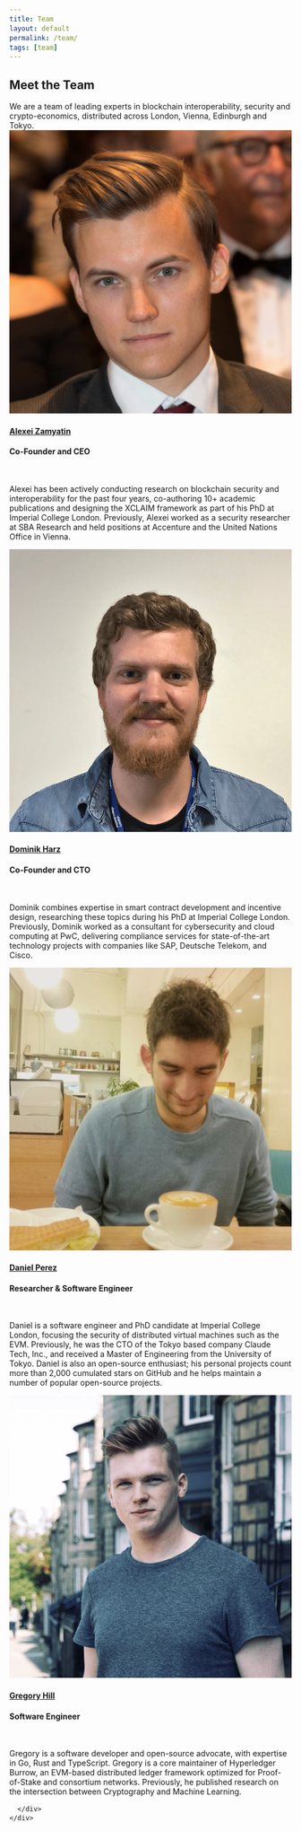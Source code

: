 ```yaml
---
title: Team
layout: default
permalink: /team/
tags: [team]
---
```


<div class="main">
  <div class="container">
    <div class="section text-left">
      <h2>Meet the Team</h2>
      We are a team of leading experts in blockchain interoperability, security and crypto-economics, distributed across London, Vienna, Edinburgh and Tokyo.
      <div class="row mt-4">
        <div class="col-md-6 text-center margin-top-small">
          <a href="https://alexeizamyatin.me" target="__blank">
          <img class="profile-image u-round profile-image" src="/../assets/img/profile/alexei.jpg" alt="Alexei">
            <h4><b>Alexei Zamyatin</b></h4>
          </a>
          <h4>Co-Founder and CEO</h4>
          <a class="" href="https://twitter.com/alexeiZamyatin" target="_blank">
            <i class="fa fa-twitter"></i>
          </a>&nbsp;
          <a class="" href="https://github.com/alexeiZamyatin" target="_blank">
            <i class="fa fa-github"></i>
          </a>&nbsp;
          <a class="" href="https://scholar.google.co.uk/citations?user=BJDPyu0AAAAJ&hl=en&oi=ao" target="_blank">
            <i class="fa fa-graduation-cap"></i>
          </a>&nbsp;
          <a class="" href="https://www.linkedin.com/in/alexei-zamyatin/" target="_blank">
            <i class="fa fa-linkedin"></i>
          </a>
          <p class="text-justify">
          Alexei has been actively conducting research on blockchain security and interoperability for the past four years, co-authoring 10+ academic publications and designing the XCLAIM framework as part of his PhD at Imperial College London. Previously, Alexei worked as a security researcher at SBA Research and held positions at Accenture and the United Nations Office in Vienna.
          </p>
        </div>
        <div class="col-md-6 text-center margin-top-small">
          <a href="https://dominikharz.me" target="__blank">
          <img class="profile-image u-round profile-image" src="/../assets/img/profile/dom.png" alt="Dominik">
            <h4><b>Dominik Harz</b></h4>
          </a>
          <h4>Co-Founder and CTO</h4>
          <a class="" href="https://twitter.com/dominik0_" target="_blank">
            <i class="fa fa-twitter"></i>
          </a>&nbsp;
          <a class="" href="https://github.com/nud3l" target="_blank">
            <i class="fa fa-github"></i>
          </a>&nbsp;
          <a class="" href="https://scholar.google.co.uk/citations?user=s6Km5yQAAAAJ&hl=en&oi=ao" target="_blank">
            <i class="fa fa-graduation-cap"></i>
          </a>&nbsp;
          <a class="" href="https://www.linkedin.com/in/dominik-harz/" target="_blank">
            <i class="fa fa-linkedin"></i>
          </a>
          <p class="text-justify">
          Dominik combines expertise in smart contract development and incentive design, researching these topics during his PhD at Imperial College London. Previously, Dominik worked as a consultant for cybersecurity and cloud computing at PwC, delivering compliance services for state-of-the-art technology projects with companies like SAP, Deutsche Telekom, and Cisco.          
          </p>
        </div>
        <div class="col-md-6 text-center margin-top-small">
          <a href="https://daniel.perez.sh" target="__blank">
          <img class="profile-image u-round profile-image" src="/../assets/img/profile/daniel.jpg" alt="Daniel">
            <h4><b>Daniel Perez</b></h4>
          </a>
          <h4>Researcher & Software Engineer</h4>
          <a class="" href="https://twitter.com/danhper" target="_blank">
            <i class="fa fa-twitter"></i>
          </a>&nbsp;
          <a class="" href="https://github.com/danhper" target="_blank">
            <i class="fa fa-github"></i>
          </a>&nbsp;
          <a class="" href="https://scholar.google.com/citations?user=W2XsCqwAAAAJ" target="_blank">
            <i class="fa fa-graduation-cap"></i>
          </a>&nbsp;
          <a class="" href="https://www.linkedin.com/in/danhper" target="_blank">
            <i class="fa fa-linkedin"></i>
          </a>
          <p class="text-justify">
          Daniel is a software engineer and PhD candidate at Imperial College London, focusing the security of distributed virtual machines such as the EVM. Previously, he was the CTO of the Tokyo based company Claude Tech, Inc., and received a Master of Engineering from the University of Tokyo. Daniel is also an open-source enthusiast; his personal projects count more than 2,000 cumulated stars on GitHub and he helps maintain a number of popular open-source projects.
          </p>
        </div>
        <div class="col-md-6 text-center margin-top-small">
          <a href="https://gregdhill.xyz/" target="__blank">
          <img class="profile-image u-round profile-image" src="/../assets/img/profile/gregory.png" alt="Daniel">
            <h4><b>Gregory Hill</b></h4>
          </a>
          <h4>Software Engineer</h4>
          <a class="" href="https://twitter.com/gregorydhill" target="_blank">
            <i class="fa fa-twitter"></i>
          </a>&nbsp;
          <a class="" href="https://github.com/gregdhill" target="_blank">
            <i class="fa fa-github"></i>
          </a>&nbsp;
          <a class="" href="https://scholar.google.co.uk/citations?user=OoKiidsAAAAJ&hl=en&oi=sra" target="_blank">
            <i class="fa fa-graduation-cap"></i>
          </a>&nbsp;
          <a class="" href="https://www.linkedin.com/in/gregorydhill95/" target="_blank">
            <i class="fa fa-linkedin"></i>
          </a>
          <p class="text-justify">
           Gregory is a software developer and open-source advocate, with expertise in Go, Rust and TypeScript. Gregory is a core maintainer of Hyperledger Burrow, an EVM-based distributed ledger framework optimized for Proof-of-Stake and consortium networks. Previously, he published research on the intersection between Cryptography and Machine Learning.
          </p>
        </div>
      </div>

      </div>
    </div>

</div>
